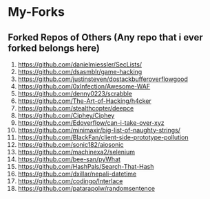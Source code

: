 # My-Forks
## Forked Repos of Others (Any repo that i ever forked belongs here)

1) https://github.com/danielmiessler/SecLists/ 
3) https://github.com/dsasmblr/game-hacking
4) https://github.com/justinsteven/dostackbufferoverflowgood
2) https://github.com/0xInfection/Awesome-WAF
6) https://github.com/denny0223/scrabble
7) https://github.com/The-Art-of-Hacking/h4cker
8) https://github.com/stealthcopter/deepce
9) https://github.com/Ciphey/Ciphey
10) https://github.com/Edoverflow/can-i-take-over-xyz
11) https://github.com/minimaxir/big-list-of-naughty-strings/
12) https://github.com/BlackFan/client-side-prototype-pollution
13) https://github.com/sonic182/aiosonic
14) https://github.com/machinexa2/selenium
15) https://github.com/bee-san/pyWhat
16) https://github.com/HashPals/Search-That-Hash
17) https://github.com/dxillar/nepali-datetime
18) https://github.com/codingo/Interlace
19) https://github.com/patarapolw/randomsentence
